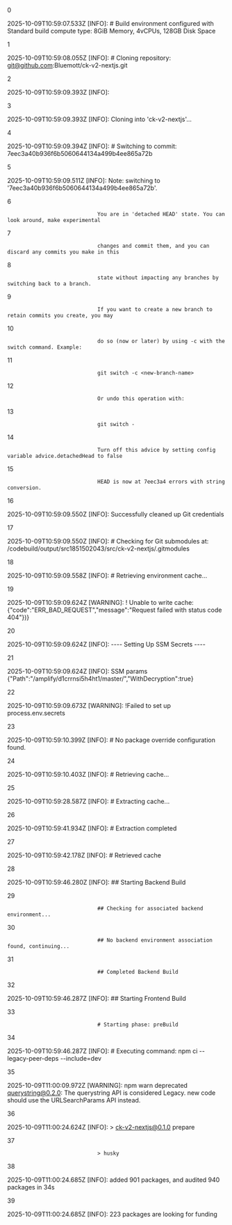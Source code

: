 0

2025-10-09T10:59:07.533Z [INFO]: # Build environment configured with Standard build compute type: 8GiB Memory, 4vCPUs, 128GB Disk Space

1

2025-10-09T10:59:08.055Z [INFO]: # Cloning repository: git@github.com:Bluemott/ck-v2-nextjs.git

2

2025-10-09T10:59:09.393Z [INFO]:

3

2025-10-09T10:59:09.393Z [INFO]: Cloning into 'ck-v2-nextjs'...

4

2025-10-09T10:59:09.394Z [INFO]: # Switching to commit: 7eec3a40b936f6b5060644134a499b4ee865a72b

5

2025-10-09T10:59:09.511Z [INFO]: Note: switching to '7eec3a40b936f6b5060644134a499b4ee865a72b'.

6

                                 You are in 'detached HEAD' state. You can look around, make experimental

7

                                 changes and commit them, and you can discard any commits you make in this

8

                                 state without impacting any branches by switching back to a branch.

9

                                 If you want to create a new branch to retain commits you create, you may

10

                                 do so (now or later) by using -c with the switch command. Example:

11

                                 git switch -c <new-branch-name>

12

                                 Or undo this operation with:

13

                                 git switch -

14

                                 Turn off this advice by setting config variable advice.detachedHead to false

15

                                 HEAD is now at 7eec3a4 errors with string conversion.

16

2025-10-09T10:59:09.550Z [INFO]: Successfully cleaned up Git credentials

17

2025-10-09T10:59:09.550Z [INFO]: # Checking for Git submodules at: /codebuild/output/src1851502043/src/ck-v2-nextjs/.gitmodules

18

2025-10-09T10:59:09.558Z [INFO]: # Retrieving environment cache...

19

2025-10-09T10:59:09.624Z [WARNING]: ! Unable to write cache: {"code":"ERR_BAD_REQUEST","message":"Request failed with status code 404"})}

20

2025-10-09T10:59:09.624Z [INFO]: ---- Setting Up SSM Secrets ----

21

2025-10-09T10:59:09.624Z [INFO]: SSM params {"Path":"/amplify/d1crrnsi5h4ht1/master/","WithDecryption":true}

22

2025-10-09T10:59:09.673Z [WARNING]: !Failed to set up process.env.secrets

23

2025-10-09T10:59:10.399Z [INFO]: # No package override configuration found.

24

2025-10-09T10:59:10.403Z [INFO]: # Retrieving cache...

25

2025-10-09T10:59:28.587Z [INFO]: # Extracting cache...

26

2025-10-09T10:59:41.934Z [INFO]: # Extraction completed

27

2025-10-09T10:59:42.178Z [INFO]: # Retrieved cache

28

2025-10-09T10:59:46.280Z [INFO]: ## Starting Backend Build

29

                                 ## Checking for associated backend environment...

30

                                 ## No backend environment association found, continuing...

31

                                 ## Completed Backend Build

32

2025-10-09T10:59:46.287Z [INFO]: ## Starting Frontend Build

33

                                 # Starting phase: preBuild

34

2025-10-09T10:59:46.287Z [INFO]: # Executing command: npm ci --legacy-peer-deps --include=dev

35

2025-10-09T11:00:09.972Z [WARNING]: npm warn deprecated querystring@0.2.0: The querystring API is considered Legacy. new code should use the URLSearchParams API instead.

36

2025-10-09T11:00:24.624Z [INFO]: > ck-v2-nextjs@0.1.0 prepare

37

                                 > husky

38

2025-10-09T11:00:24.685Z [INFO]: added 901 packages, and audited 940 packages in 34s

39

2025-10-09T11:00:24.685Z [INFO]: 223 packages are looking for funding
